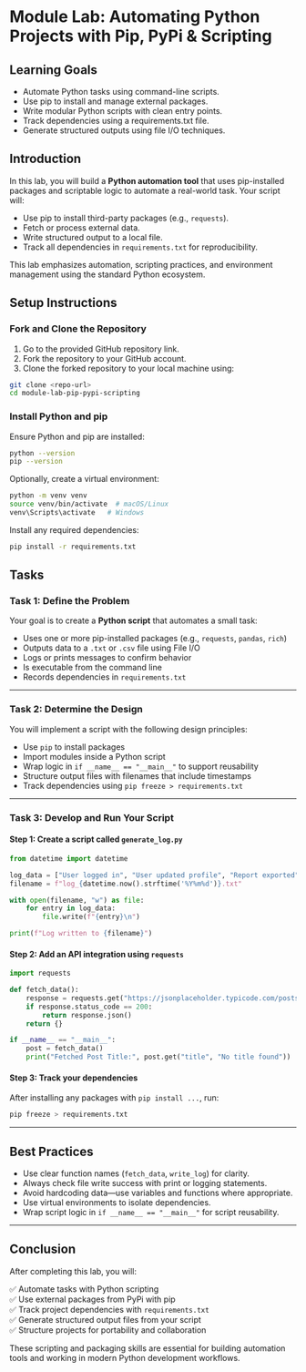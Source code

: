 
# Module Lab: Automating Python Projects with Pip, PyPi & Scripting

## Learning Goals

- Automate Python tasks using command-line scripts.
- Use pip to install and manage external packages.
- Write modular Python scripts with clean entry points.
- Track dependencies using a requirements.txt file.
- Generate structured outputs using file I/O techniques.

## Introduction

In this lab, you will build a **Python automation tool** that uses pip-installed packages and scriptable logic to automate a real-world task. Your script will:

- Use pip to install third-party packages (e.g., `requests`).
- Fetch or process external data.
- Write structured output to a local file.
- Track all dependencies in `requirements.txt` for reproducibility.

This lab emphasizes automation, scripting practices, and environment management using the standard Python ecosystem.

## Setup Instructions

### Fork and Clone the Repository

1. Go to the provided GitHub repository link.
2. Fork the repository to your GitHub account.
3. Clone the forked repository to your local machine using:

```bash
git clone <repo-url>
cd module-lab-pip-pypi-scripting
```

### Install Python and pip

Ensure Python and pip are installed:

```bash
python --version
pip --version
```

Optionally, create a virtual environment:

```bash
python -m venv venv
source venv/bin/activate  # macOS/Linux
venv\Scripts\activate   # Windows
```

Install any required dependencies:

```bash
pip install -r requirements.txt
```

## Tasks

### Task 1: Define the Problem

Your goal is to create a **Python script** that automates a small task:

- Uses one or more pip-installed packages (e.g., `requests`, `pandas`, `rich`)
- Outputs data to a `.txt` or `.csv` file using File I/O
- Logs or prints messages to confirm behavior
- Is executable from the command line
- Records dependencies in `requirements.txt`

---

### Task 2: Determine the Design

You will implement a script with the following design principles:

- Use `pip` to install packages
- Import modules inside a Python script
- Wrap logic in `if __name__ == "__main__"` to support reusability
- Structure output files with filenames that include timestamps
- Track dependencies using `pip freeze > requirements.txt`

---

### Task 3: Develop and Run Your Script

#### Step 1: Create a script called `generate_log.py`

```python
from datetime import datetime

log_data = ["User logged in", "User updated profile", "Report exported"]
filename = f"log_{datetime.now().strftime('%Y%m%d')}.txt"

with open(filename, "w") as file:
    for entry in log_data:
        file.write(f"{entry}\n")

print(f"Log written to {filename}")
```

#### Step 2: Add an API integration using `requests`

```python
import requests

def fetch_data():
    response = requests.get("https://jsonplaceholder.typicode.com/posts/1")
    if response.status_code == 200:
        return response.json()
    return {}

if __name__ == "__main__":
    post = fetch_data()
    print("Fetched Post Title:", post.get("title", "No title found"))
```

#### Step 3: Track your dependencies

After installing any packages with `pip install ...`, run:

```bash
pip freeze > requirements.txt
```

---

## Best Practices

- Use clear function names (`fetch_data`, `write_log`) for clarity.
- Always check file write success with print or logging statements.
- Avoid hardcoding data—use variables and functions where appropriate.
- Use virtual environments to isolate dependencies.
- Wrap script logic in `if __name__ == "__main__"` for script reusability.

---

## Conclusion

After completing this lab, you will:

✅ Automate tasks with Python scripting  
✅ Use external packages from PyPi with pip  
✅ Track project dependencies with `requirements.txt`  
✅ Generate structured output files from your script  
✅ Structure projects for portability and collaboration

These scripting and packaging skills are essential for building automation tools and working in modern Python development workflows.
